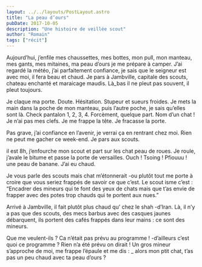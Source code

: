 ```yaml
---
layout: ../../layouts/PostLayout.astro
title: "La peau d’ours"
pubDate: 2017-10-05
description: "Une histoire de veillée scout"
author: "Romain"
tags: ["récit"]
---
```


Aujourd’hui, j’enfile mes chaussettes, mes bottes, mon pull, mon manteau, mes gants, mes mitaines, ma peau d’ours
je me prépare à camper.
J’ai regardé la météo, j’ai parfaitement confiance, je sais que le seigneur est avec moi, il fera beau et chaud.
Je pars à Jambville, capitale des scouts, chateau enchanté et maraicage maudis.
Là_bas il ne pleut pas souvent, il pleut toujours.

Je claque ma porte. Doute. Hésitation. Stupeur et sueurs froides.
Je mets la main dans la poche de mon manteau, puis l’autre poche, je sais qu’elles sont là. Check pantalon 1, 2, 3, 4.
Forcèment, quelque part.
Nom d’un chat ! Je n’ai pas mes clefs.
Je me frappe la tête. Je fracasse la porte.

Pas grave, j’ai confiance en l’avenir, je verrai ça en rentrant chez moi.
Rien ne peut me gacher ce week-end. Je pars aux scouts.

il est 8h, j’enfourche mon scout et part sur les chat peau de roues.
Je roule, j’avale le bitume et passe la porte de versailles.
Ouch ! Tsoing ! Pfiouuu ! une peau de banane.
J’ai eu chaud.

Je vous parle des scouts mais chat m’étonnerait -ou plutôt tout me porte à croire que vous seriez frappés de savoir ce que c’est.
Le scout isme c’est : “Encadrer des mineurs qui te font des yeux de chats mais que t’as envie de frapper avec des potes trop chauds qui te portent aux nues.”

Arrivé à Jambville, il fait plutôt plus chaud qu’ chez le shah -d’Iran.
Là, il n’y a pas que des scouts, des mecs barbus avec des casques jaunes débarquent, ils portent des cafés frappés dans leur mains : ce sont des mineurs.

Que me veulent-ils ?
Ca n’était pas prévu au programme ! -d’ailleurs c’est quoi ce programme ? Rien n’a été prévu on dirait !
Un gros mineur s’approche de moi, me frappe l’épaule et me dis :
\_ alors mon ptit chat, t’as pas un peu chaud avec ta peau d’ours ?
